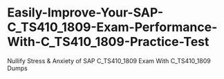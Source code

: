# Easily-Improve-Your-SAP-C_TS410_1809-Exam-Performance-With-C_TS410_1809-Practice-Test
Nullify Stress &amp; Anxiety of SAP C_TS410_1809 Exam With C_TS410_1809 Dumps

